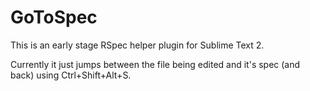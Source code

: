 GoToSpec
========

This is an early stage RSpec helper plugin for Sublime Text 2.

Currently it just jumps between the file being edited and it's spec (and back) using Ctrl+Shift+Alt+S.

